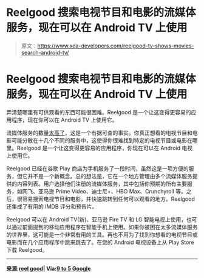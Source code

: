 # Reelgood 搜索电视节目和电影的流媒体服务，现在可以在 Android TV 上使用

> 原文：<https://www.xda-developers.com/reelgood-tv-shows-movies-search-android-tv/>

# Reelgood 搜索电视节目和电影的流媒体服务，现在可以在 Android TV 上使用

弄清楚哪里有可供观看的东西可能很困难。Reelgood 是一个让这变得更容易的应用程序，现在你可以在 Android TV 上使用它。

流媒体服务的数量[太高了](https://cdn.vox-cdn.com/thumbor/tU2dqDlXoVsvq8qjmD-6aGZWHO0=/0x0:630x420/1200x800/filters:focal(0x0:630x420)/cdn.vox-cdn.com/uploads/chorus_image/image/47668145/CITVhVpUsAAwoBR.0.0.jpg)，这是一个有据可查的事实。你真正想看的电视节目和电影可能分散在十几个不同的服务中，这使得你很难找到特定的电视节目或电影在哪里。Reelgood 是一个让这变得更容易的应用程序，你现在可以在 Android 电视上使用它。

Reelgood 已经在谷歌 Play 商店为手机服务了一段时间，虽然这是一项方便的服务，但它并不是一个新概念。总的想法是，它在一个地方管理由多个流媒体服务提供的内容列表。用户选择他们注册的流媒体服务，其中包括你预期的所有主要服务，如网飞、亚马逊 Prime Video、迪士尼+、HBO Max、Crunchyroll 等。之后，很容易搜索电视节目和电影，并快速跳转到任何可以观看的地方。Reelgood 还集成了有用的 IMDB 评分和预告片。

Reelgood 可以在 Android TV(新)、亚马逊 Fire TV 和 LG 智能电视上使用，也可以通过前面提到的移动应用程序在智能手机上使用。如果你被困在太多流媒体服务的世界里，这可能是一个非常有用的工具。再也不用为了找到你想看的电视节目或电影而在几个应用程序中跳来跳去了。在您的 Android 电视设备上从 Play Store 下载 Reelgood。

* * *

**来源:[reel good](https://reelgood.com/about/reelgood-tv-app)| Via:[9 to 5 Google](https://9to5google.com/2020/06/16/reelgood-android-tv-app-launch/)**